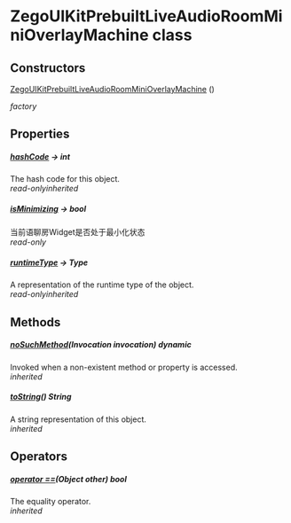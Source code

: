 


# ZegoUIKitPrebuiltLiveAudioRoomMiniOverlayMachine class













## Constructors

[ZegoUIKitPrebuiltLiveAudioRoomMiniOverlayMachine](../zego_uikit_prebuilt_live_audio_room/ZegoUIKitPrebuiltLiveAudioRoomMiniOverlayMachine/ZegoUIKitPrebuiltLiveAudioRoomMiniOverlayMachine.md) ()

   _factory_


## Properties

##### [hashCode](../zego_uikit_prebuilt_live_audio_room/ZegoUIKitPrebuiltLiveAudioRoomMiniOverlayMachine/hashCode.md) &#8594; int



The hash code for this object.  
_<span class="feature">read-only</span><span class="feature">inherited</span>_



##### [isMinimizing](../zego_uikit_prebuilt_live_audio_room/ZegoUIKitPrebuiltLiveAudioRoomMiniOverlayMachine/isMinimizing.md) &#8594; bool



当前语聊房Widget是否处于最小化状态  
_<span class="feature">read-only</span>_



##### [runtimeType](../zego_uikit_prebuilt_live_audio_room/ZegoUIKitPrebuiltLiveAudioRoomMiniOverlayMachine/runtimeType.md) &#8594; Type



A representation of the runtime type of the object.  
_<span class="feature">read-only</span><span class="feature">inherited</span>_





## Methods

##### [noSuchMethod](../zego_uikit_prebuilt_live_audio_room/ZegoUIKitPrebuiltLiveAudioRoomMiniOverlayMachine/noSuchMethod.md)(Invocation invocation) dynamic



Invoked when a non-existent method or property is accessed.  
_<span class="feature">inherited</span>_



##### [toString](../zego_uikit_prebuilt_live_audio_room/ZegoUIKitPrebuiltLiveAudioRoomMiniOverlayMachine/toString.md)() String



A string representation of this object.  
_<span class="feature">inherited</span>_





## Operators

##### [operator ==](../zego_uikit_prebuilt_live_audio_room/ZegoUIKitPrebuiltLiveAudioRoomMiniOverlayMachine/operator_equals.md)(Object other) bool



The equality operator.  
_<span class="feature">inherited</span>_















